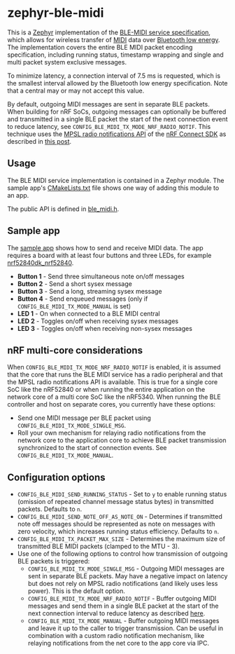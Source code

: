 # zephyr-ble-midi

This is a [Zephyr](https://www.zephyrproject.org/) implementation of the [BLE-MIDI service specification](BLE-MIDI-spec.pdf), which allows for wireless transfer of [MIDI](https://en.wikipedia.org/wiki/MIDI) data over [Bluetooth low energy](https://en.wikipedia.org/wiki/Bluetooth_Low_Energy). The implementation covers the entire BLE MIDI packet encoding specification, including running status, timestamp wrapping and single and multi packet system exclusive messages.

To minimize latency, a connection interval of 7.5 ms is requested, which is the smallest interval allowed by the Bluetooth low energy specification. Note that a central may or may not accept this value. 

By default, outgoing MIDI messages are sent in separate BLE packets. When building for nRF SoCs, outgoing messages can optionally be buffered and transmitted in a single BLE packet the start of the next connection event to reduce latency, see `CONFIG_BLE_MIDI_TX_MODE_NRF_RADIO_NOTIF`. This technique uses the [MPSL radio notifications API](https://developer.nordicsemi.com/nRF_Connect_SDK/doc/2.4.3/nrfxlib/mpsl/doc/radio_notification.html) of the [nRF Connect SDK](https://github.com/nrfconnect/sdk-nrf) as described in [this post](https://devzone.nordicsemi.com/nordic/nordic-blog/b/blog/posts/optimizing-ble-midi-with-regards-to-timing-1293631358).

## Usage

The BLE MIDI service implementation is contained in a Zephyr module. The sample app's [CMakeLists.txt](CMakeLists.txt) file shows one way of adding this module to an app.

The public API is defined in [ble_midi.h](ble_midi/include/ble_midi/ble_midi.h).

## Sample app

The [sample app](src/main.c) shows how to send and receive MIDI data. The app requires a board with at least four buttons and three LEDs, for example [nrf52840dk_nrf52840](https://docs.zephyrproject.org/latest/boards/arm/nrf52840dk_nrf52840/doc/index.html).

* __Button 1__ - Send three simultaneous note on/off messages
* __Button 2__ - Send a short sysex message
* __Button 3__ - Send a long, streaming sysex message
* __Button 4__ - Send enqueued messages (only if `CONFIG_BLE_MIDI_TX_MODE_MANUAL` is set)
* __LED 1__ - On when connected to a BLE MIDI central
* __LED 2__ - Toggles on/off when receiving sysex messages
* __LED 3__ - Toggles on/off when receiving non-sysex messages

## nRF multi-core considerations

When `CONFIG_BLE_MIDI_TX_MODE_NRF_RADIO_NOTIF` is enabled, it is assumed that the core that runs the BLE MIDI service has a radio peripheral and that the MPSL radio notifications API is available. This is true for a single core SoC like the nRF52840 or when running the entire application on the network core of a multi core SoC like the nRF5340. When running the BLE controller and host on separate cores, you currently have these options:

* Send one MIDI message per BLE packet using `CONFIG_BLE_MIDI_TX_MODE_SINGLE_MSG`.
* Roll your own mechanism for relaying radio notifications from the network core to the application core to achieve BLE packet transmission synchronized to the start of connection events. See `CONFIG_BLE_MIDI_TX_MODE_MANUAL`.

## Configuration options

* `CONFIG_BLE_MIDI_SEND_RUNNING_STATUS` - Set to `y` to enable running status (omission of repeated channel message status bytes) in transmitted packets. Defaults to `n`.
* `CONFIG_BLE_MIDI_SEND_NOTE_OFF_AS_NOTE_ON` - Determines if transmitted note off messages should be represented as note on messages with zero velocity, which increases running status efficiency. Defaults to `n`.
* `CONFIG_BLE_MIDI_TX_PACKET_MAX_SIZE` - Determines the maximum size of transmitted BLE MIDI packets (clamped to the MTU - 3).
* Use one of the following options to control how transmission of outgoing BLE packets is triggered:
  * `CONFIG_BLE_MIDI_TX_MODE_SINGLE_MSG` - Outgoing MIDI messages are sent in separate BLE packets. May have a negative impact on latency but does not rely on MPSL radio notifications (and likely uses less power). This is the default option.
  * `CONFIG_BLE_MIDI_TX_MODE_NRF_RADIO_NOTIF` - Buffer outgoing MIDI messages and send them in a single BLE packet at the start of the next connection interval to reduce latency as described [here](https://devzone.nordicsemi.com/nordic/nordic-blog/b/blog/posts/optimizing-ble-midi-with-regards-to-timing-1293631358).
  * `CONFIG_BLE_MIDI_TX_MODE_MANUAL` - Buffer outgoing MIDI messages and leave it up to the caller to trigger transmission. Can be useful in combination with a custom radio notification mechanism, like relaying notifications from the net core to the app core via IPC.